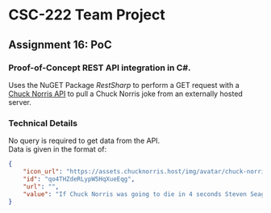 # CSC-222 Team Project

## Assignment 16: PoC

### Proof-of-Concept REST API integration in C#.

Uses the NuGET Package _RestSharp_ to perform a GET request with a [Chuck Norris API](https://api.chucknorris.io/) to pull a Chuck Norris joke from an externally hosted server.

### Technical Details

No query is required to get data from the API.</br>
Data is given in the format of:

```json
{
    "icon_url": "https://assets.chucknorris.host/img/avatar/chuck-norris.png",
    "id": "qo4THZdeRLypW5HqXueEqg",
    "url": "",
    "value": "If Chuck Norris was going to die in 4 seconds Steven Seagal \"Might\" get a hit on him with Steven Seagal dieing on Chuck Norris last breath"
}
```
